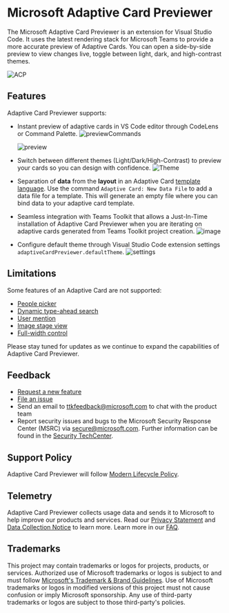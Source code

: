 # Microsoft Adaptive Card Previewer

The Microsoft Adaptive Card Previewer is an extension for Visual Studio Code. It uses the latest rendering stack for Microsoft Teams to provide a more accurate preview of Adaptive Cards. You can open a side-by-side preview to view changes live, toggle between light, dark, and high-contrast themes.

![ACP](https://github.com/OfficeDev/TeamsFx/assets/11220663/359ae4f3-568b-4476-89e3-b8fa58fc93e7)

## Features

Adaptive Card Previewer supports:

- Instant preview of adaptive cards in VS Code editor through CodeLens or Command Palette.
  ![previewCommands](https://github.com/OfficeDev/TeamsFx/assets/10163840/d9431473-c641-4de8-a81e-f4f972dc6be0)

  ![preview](https://github.com/OfficeDev/TeamsFx/assets/10163840/3e6bac96-3375-4922-9a77-2a649d837fd6)

- Switch between different themes (Light/Dark/High-Contrast) to preview your cards so you can design with confidence.
  ![Theme](https://github.com/OfficeDev/TeamsFx/assets/11220663/df22d424-0b59-4fa6-a060-df7554615c0b)

- Separation of **data** from the **layout** in an Adaptive Card [template language](https://learn.microsoft.com/adaptive-cards/templating/). Use the command `Adaptive Card: New Data File` to add a data file for a template. This will generate an empty file where you can bind data to your adaptive card template.

- Seamless integration with Teams Toolkit that allows a Just-In-Time installation of Adaptive Card Previewer when you are iterating on adaptive cards generated from Teams Toolkit project creation.
  ![image](https://github.com/OfficeDev/TeamsFx/assets/10163840/20e9f6b3-dd6d-430c-ab56-eaea37b02613)

- Configure default theme through Visual Studio Code extension settings `adaptiveCardPreviewer.defaultTheme`.
  ![settings](https://github.com/OfficeDev/TeamsFx/assets/10163840/70e13ca7-cab1-4a97-ade2-c7cbb9877ebe)

## Limitations

Some features of an Adaptive Card are not supported:

- [People picker](https://learn.microsoft.com/microsoftteams/platform/task-modules-and-cards/cards/people-picker)
- [Dynamic type-ahead search](https://learn.microsoft.com/microsoftteams/platform/task-modules-and-cards/cards/dynamic-search)
- [User mention](https://learn.microsoft.com/microsoftteams/platform/task-modules-and-cards/cards/cards-format?tabs=adaptive-md%2Cdesktop%2Cconnector-html#sample-adaptive-card-with-a-mention)
- [Image stage view](https://learn.microsoft.com/microsoftteams/platform/task-modules-and-cards/cards/cards-format?tabs=adaptive-md%2Cdesktop%2Cconnector-html#stage-view-for-images-in-adaptive-cards)
- [Full-width control](https://learn.microsoft.com/microsoftteams/platform/task-modules-and-cards/cards/cards-format?tabs=adaptive-md%2Cdesktop%2Cconnector-html#full-width-adaptive-card)

Please stay tuned for updates as we continue to expand the capabilities of Adaptive Card Previewer.

## Feedback

- [Request a new feature](https://github.com/OfficeDev/acpreviewer/issues/new?assignees=&labels=&projects=&template=feature_request.md&title=)
- [File an issue](https://github.com/OfficeDev/acpreviewer/issues/new?assignees=&labels=&projects=&template=bug_report.md&title=)
- Send an email to ttkfeedback@microsoft.com to chat with the product team
- Report security issues and bugs to the Microsoft Security Response Center (MSRC) via secure@microsoft.com. Further information can be found in the [Security TechCenter](https://www.microsoft.com/msrc/faqs-report-an-issue?rtc=1).

## Support Policy

Adaptive Card Previewer will follow [Modern Lifecycle Policy](https://docs.microsoft.com/lifecycle/policies/modern).

## Telemetry

Adaptive Card Previewer collects usage data and sends it to Microsoft to help improve our products and services. Read our [Privacy Statement](https://privacy.microsoft.com/privacystatement) and [Data Collection Notice](https://docs.opensource.microsoft.com/content/releasing/telemetry.html) to learn more. Learn more in our [FAQ](https://code.visualstudio.com/docs/supporting/faq#_how-to-disable-telemetry-reporting).

## Trademarks

This project may contain trademarks or logos for projects, products, or services. Authorized use of Microsoft trademarks or logos is subject to and must follow [Microsoft's Trademark & Brand Guidelines](https://www.microsoft.com/legal/intellectualproperty/trademarks/usage/general). Use of Microsoft trademarks or logos in modified versions of this project must not cause confusion or imply Microsoft sponsorship. Any use of third-party trademarks or logos are subject to those third-party's policies.